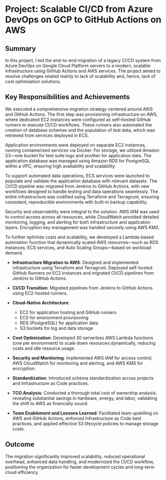 # Project: Scalable CI/CD from Azure DevOps on GCP to GitHub Actions on AWS

## Summary

In this project, I led the end-to-end migration of a legacy CI/CD system from Azure DevOps on Google Cloud Platform servers to a modern, scalable infrastructure using GitHub Actions and AWS services. The project aimed to resolve challenges related mainly to lack of scalability and, hence, lack of cost optimisation solutions.

## Key Responsibilities and Achievements

We executed a comprehensive migration strategy centered around AWS and GitHub Actions. The first step was provisioning infrastructure on AWS, where dedicated EC2 instances were configured as self-hosted GitHub runners to execute CI/CD workflows. These runners also automated the creation of database schemas and the population of test data, which was retrieved from services deployed in ECS.

Application environments were deployed on separate EC2 instances, running containerized services via Docker. For storage, we utilized Amazon S3—one bucket for test suite logs and another for application data. The application database was managed using Amazon RDS for PostgreSQL within a VPC, ensuring high availability and scalability.

To support automated data operations, ECS services were launched to populate and validate the application database with relevant datasets. The CI/CD pipeline was migrated from Jenkins to GitHub Actions, with new workflows designed to handle testing and data operations seamlessly. The entire infrastructure was codified using Terraform and Terragrunt, ensuring consistent, reproducible environments with built-in backup capability.

Security and observability were integral to the solution. AWS IAM was used to control access across all resources, while CloudWatch provided detailed monitoring, logging, and alerting for both infrastructure and application layers. Encryption key management was handled securely using AWS KMS.

To further optimize costs and scalability, we developed a Lambda-based automation function that dynamically scaled AWS resources—such as RDS instances, ECS services, and Auto Scaling Groups—based on workload demand.

- **Infrastructure Migration to AWS**: Designed and implemented infrastructure using Terraform and Terragrunt. Deployed self-hosted GitHub Runners on EC2 instances and migrated CI/CD pipelines from Jenkins to GitHub Actions.
- **CI/CD Transition**: Migrated pipelines from Jenkins to GitHub Actions using EC2-hosted runners.
- **Cloud-Native Architecture**:
  - EC2 for application hosting and GitHub runners
  - ECS for environment provisioning
  - RDS (PostgreSQL) for application data
  - S3 buckets for log and data storage
- **Cost Optimization**: Developed 30 serverless AWS Lambda functions (one per environment) to scale down resources dynamically, reducing costs and idle resource usage.
- **Security and Monitoring**: Implemented AWS IAM for access control, AWS CloudWatch for monitoring and alerting, and AWS KMS for encryption.

- **Standardization**: Introduced schema standardization across projects and Infrastructure as Code practices.
- **TCO Analysis**: Conducted a thorough total cost of ownership analysis, revealing substantial savings in hardware, energy, and labor, validating the shift to AWS as financially sound.

- **Team Enablement and Lessons Learned**: Facilitated team upskilling on AWS and GitHub Actions, enforced Infrastructure as Code best practices, and applied effective S3 lifecycle policies to manage storage costs.

## Outcome

The migration significantly improved scalability, reduced operational overhead, enhanced data handling, and modernized the CI/CD workflow, positioning the organization for faster development cycles and long-term cloud efficiency.
